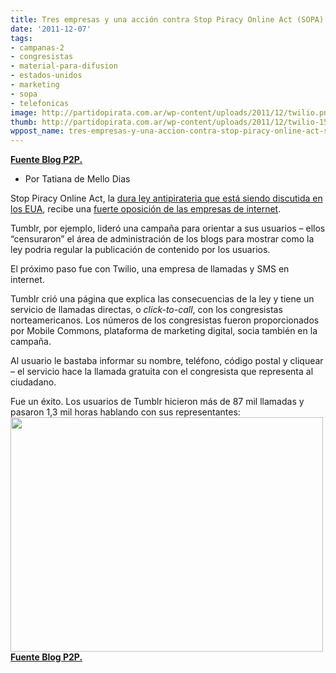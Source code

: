 ```yaml
---
title: Tres empresas y una acción contra Stop Piracy Online Act (SOPA)
date: '2011-12-07'
tags:
- campanas-2
- congresistas
- material-para-difusion
- estados-unidos
- marketing
- sopa
- telefonicas
image: http://partidopirata.com.ar/wp-content/uploads/2011/12/twilio.png
thumb: http://partidopirata.com.ar/wp-content/uploads/2011/12/twilio-150x150.png
wppost_name: tres-empresas-y-una-accion-contra-stop-piracy-online-act-sopa
---
```


<strong><a href="http://blogs.estadao.com.br/p2p/2011/12/07/tres-empresas-e-uma-acao-contra-o-stop-piracy-online-act/" target="_blank">Fuente Blog P2P.</a></strong>
<ul>
	<li>Por Tatiana de Mello Dias</li>
</ul>
Stop Piracy Online Act, la <a href="http://partidopirata.com.ar/2308/sopa-toda-la-internet-mundial-bajo-juridisccion-de-estados-unidos">dura ley antipirateria que está siendo discutida en los EUA</a>, recibe una <a href="http://blogs.estadao.com.br/link/empresas-se-unem-contra-lei-antipirataria/">fuerte oposición de las empresas de internet</a>.

Tumblr, por ejemplo, lideró una campaña para orientar a sus usuarios – ellos “censuraron” el área de administración de los blogs para mostrar como la ley podria regular la publicación de contenido por los usuarios.

El próximo paso fue con Twilio, una empresa de llamadas y SMS en internet.

Tumblr crió una página que explica las consecuencias de la ley y tiene un servicio de llamadas directas, o <em>click-to-call</em>, con los congresistas norteamericanos. Los números de los congresistas fueron proporcionados por Mobile Commons, plataforma de marketing digital, socia también en la campaña.

Al usuario le bastaba informar su nombre, teléfono, código postal y cliquear – el servicio hace la llamada gratuita con el congresista que representa al ciudadano.

Fue un éxito. Los usuarios de Tumblr hicieron más de 87 mil llamadas y pasaron 1,3 mil horas hablando con sus representantes:<a href="http://partidopirata.com.ar/wp-content/uploads/2011/12/twilio.png"><img class="aligncenter size-full wp-image-2527" title="twilio" src="http://partidopirata.com.ar/wp-content/uploads/2011/12/twilio.png" alt="" width="500" height="375" /></a><strong><a href="http://blogs.estadao.com.br/p2p/2011/12/07/tres-empresas-e-uma-acao-contra-o-stop-piracy-online-act/" target="_blank">Fuente Blog P2P.</a></strong>
